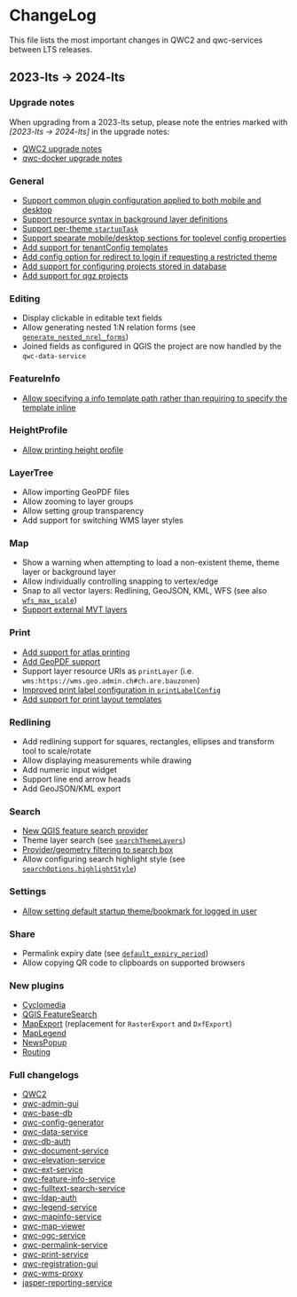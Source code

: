 # ChangeLog

This file lists the most important changes in QWC2 and qwc-services between LTS releases.

## 2023-lts &rarr; 2024-lts

### Upgrade notes

When upgrading from a 2023-lts setup, please note the entries marked with *\[2023-lts &rarr; 2024-lts\]* in the upgrade notes:

* [QWC2 upgrade notes](./QWC2UpgradeNotes.md)
* [qwc-docker upgrade notes](./QwcDockerUpgradeNotes.md)

### General

* [Support common plugin configuration applied to both mobile and desktop](https://qwc-services.github.io/2024-lts/configuration/ViewerConfiguration/#plugin-configuration)
* [Support resource syntax in background layer definitions](https://qwc-services.github.io/2024-lts/configuration/ThemesConfiguration/#background-layers)
* [Support per-theme `startupTask`](https://qwc-services.github.io/2024-lts/configuration/ViewerConfiguration/#global-settings-overridable-per-theme)
* [Support spearate mobile/desktop sections for toplevel config properties](https://qwc-services.github.io/2024-lts/configuration/ViewerConfiguration/#separate-mobile-desktop-global-settings)
* [Add support for tenantConfig templates](https://qwc-services.github.io/2024-lts/topics/MultiTenancy/#tenantconfig-template)
* [Add config option for redirect to login if requesting a restricted theme](https://qwc-services.github.io/2024-lts/configuration/ResourcesPermissions/#restricted-themes)
* [Add support for configuring projects stored in database](https://qwc-services.github.io/2024-lts/configuration/ThemesConfiguration/#projects-in-database)
* [Add support for qgz projects](https://qwc-services.github.io/2024-lts/configuration/ThemesConfiguration/#using-the-qgz-project-file-format)

### Editing

* Display clickable in editable text fields
* Allow generating nested 1:N relation forms (see [`generate_nested_nrel_forms`](https://qwc-services.github.io/2024-lts/topics/Editing/#1n-relations))
* Joined fields as configured in QGIS the project are now handled by the `qwc-data-service`

### FeatureInfo

* [Allow specifying a info template path rather than requiring to specify the template inline](https://qwc-services.github.io/2024-lts/topics/FeatureInfo/#custom-html-templates)

### HeightProfile

* [Allow printing height profile](https://qwc-services.github.io/2024-lts/references/qwc2_plugins/#heightprofile)

### LayerTree

* Allow importing GeoPDF files
* Allow zooming to layer groups
* Allow setting group transparency
* Add support for switching WMS layer styles

### Map

* Show a warning when attempting to load a non-existent theme, theme layer or background layer
* Allow individually controlling snapping to vertex/edge
* Snap to all vector layers: Redlining, GeoJSON, KML, WFS (see also [`wfs_max_scale`](https://qwc-services.github.io/2024-lts/topics/Snapping/))
* [Support external MVT layers](https://qwc-services.github.io/2024-lts/configuration/ThemesConfiguration/#external-layers)

### Print

* [Add support for atlas printing](https://qwc-services.github.io/2024-lts/topics/Printing/#print-atlas)
* [Add GeoPDF support](https://qwc-services.github.io/2024-lts/topics/Printing)
* Support layer resource URIs as `printLayer` (i.e. `wms:https://wms.geo.admin.ch#ch.are.bauzonen`)
* [Improved print label configuration in `printLabelConfig`](https://qwc-services.github.io/2024-lts/configuration/ThemesConfiguration/)
* [Add support for print layout templates](https://qwc-services.github.io/2024-lts/topics/Printing/#layout-templates)

### Redlining

* Add redlining support for squares, rectangles, ellipses and transform tool to scale/rotate
* Allow displaying measurements while drawing
* Add numeric input widget
* Support line end arrow heads
* Add GeoJSON/KML export

### Search

* [New QGIS feature search provider](https://qwc-services.github.io/2024-lts/topics/Search/#configuring-the-qgis-feature-search)
* Theme layer search (see [`searchThemeLayers`](https://qwc-services.github.io/2024-lts/configuration/ViewerConfiguration/#global-settings-overridable-per-theme))
* [Provider/geometry filtering to search box](https://qwc-services.github.io/2024-lts/topics/Search/#filtering)
* Allow configuring search highlight style (see [`searchOptions.highlightStyle`](https://qwc-services.github.io/2024-lts/references/qwc2_plugins/#topbar))

### Settings

* [Allow setting default startup theme/bookmark for logged in user](https://qwc-services.github.io/2024-lts/references/qwc2_plugins/#settings)

### Share

* Permalink expiry date (see [`default_expiry_period`](https://qwc-services.github.io/2024-lts/references/qwc-permalink-service/))
* Allow copying QR code to clipboards on supported browsers

### New plugins

* [Cyclomedia](https://qwc-services.github.io/2024-lts/references/qwc2_plugins/#cyclomedia)
* [QGIS FeatureSearch](https://qwc-services.github.io/2024-lts/references/qwc2_plugins/#featuresearch)
* [MapExport](https://qwc-services.github.io/2024-lts/references/qwc2_plugins/#mapexport) (replacement for `RasterExport` and `DxfExport`)
* [MapLegend](https://qwc-services.github.io/2024-lts/references/qwc2_plugins/#maplegend)
* [NewsPopup](https://qwc-services.github.io/2024-lts/references/qwc2_plugins/#newspopup)
* [Routing](https://qwc-services.github.io/2024-lts/references/qwc2_plugins/#routing)


### Full changelogs

* [QWC2](https://github.com/qgis/qwc2/compare/2023-lts...2024-lts)
* [qwc-admin-gui](https://github.com/qwc-services/qwc-admin-gui/compare/2023-lts...2024-lts)
* [qwc-base-db](https://github.com/qwc-services/qwc-base-db/compare/2023-lts...2024-lts)
* [qwc-config-generator](https://github.com/qwc-services/qwc-config-generator/compare/2023-lts...2024-lts)
* [qwc-data-service](https://github.com/qwc-services/qwc-data-service/compare/2023-lts...2024-lts)
* [qwc-db-auth](https://github.com/qwc-services/qwc-db-auth/compare/2023-lts...2024-lts)
* [qwc-document-service](https://github.com/qwc-services/qwc-document-service/compare/2023-lts...2024-lts)
* [qwc-elevation-service](https://github.com/qwc-services/qwc-elevation-service/compare/2023-lts...2024-lts)
* [qwc-ext-service](https://github.com/qwc-services/qwc-ext-service/compare/2023-lts...2024-lts)
* [qwc-feature-info-service](https://github.com/qwc-services/qwc-feature-info-service/compare/2023-lts...2024-lts)
* [qwc-fulltext-search-service](https://github.com/qwc-services/qwc-fulltext-search-service/compare/2023-lts...2024-lts)
* [qwc-ldap-auth](https://github.com/qwc-services/qwc-ldap-auth/compare/2023-lts...2024-lts)
* [qwc-legend-service](https://github.com/qwc-services/qwc-legend-service/compare/2023-lts...2024-lts)
* [qwc-mapinfo-service](https://github.com/qwc-services/qwc-mapinfo-service/compare/2023-lts...2024-lts)
* [qwc-map-viewer](https://github.com/qwc-services/qwc-map-viewer/compare/2023-lts...2024-lts)
* [qwc-ogc-service](https://github.com/qwc-services/qwc-ogc-service/compare/2023-lts...2024-lts)
* [qwc-permalink-service](https://github.com/qwc-services/qwc-permalink-service/compare/2023-lts...2024-lts)
* [qwc-print-service](https://github.com/qwc-services/qwc-print-service/compare/2023-lts...2024-lts)
* [qwc-registration-gui](https://github.com/qwc-services/qwc-registration-gui/compare/2023-lts...2024-lts)
* [qwc-wms-proxy](https://github.com/qwc-services/qwc-wms-proxy/compare/2023-lts...2024-lts)
* [jasper-reporting-service](https://github.com/qwc-services/jasper-reporting-service/compare/2023-lts...2024-lts)
